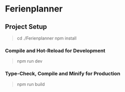# Ferienplanner

## Project Setup
> cd ./Ferienplanner
> npm install

### Compile and Hot-Reload for Development
> npm run dev

### Type-Check, Compile and Minify for Production
> npm run build